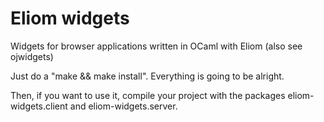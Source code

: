 Eliom widgets
=====

Widgets for browser applications written in OCaml with Eliom (also see ojwidgets)

Just do a "make && make install". Everything is going to be alright.

Then, if you want to use it, compile your project with the packages eliom-widgets.client and eliom-widgets.server.
